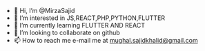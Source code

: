 - 👋 Hi, I’m @MirzaSajid
- 👀 I’m interested in JS,REACT,PHP,PYTHON,FLUTTER
- 🌱 I’m currently learning FLUTTER AND REACT
- 💞️ I’m looking to collaborate on github
- 📫 How to reach me e-mail me at mughal.sajidkhalid@gmail.com

<!---
MirzaSajid/MirzaSajid is a ✨ special ✨ repository because its `README.md` (this file) appears on your GitHub profile.
You can click the Preview link to take a look at your changes.
--->
